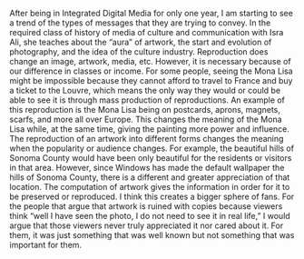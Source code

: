 After being in Integrated Digital Media for only one year, I am starting to see a trend of the types of messages that they are trying to convey. In the required class of history of media of culture and communication with Isra Ali, she teaches about the “aura” of artwork, the start and evolution of photography, and the idea of the culture industry. Reproduction does change an image, artwork, media, etc. However, it is necessary because of our difference in classes or income. For some people, seeing the Mona Lisa might be impossible because they cannot afford to travel to France and buy a ticket to the Louvre, which means the only way they would or could be able to see it is through mass production of reproductions. An example of this reproduction is the Mona Lisa being on postcards, aprons, magnets, scarfs, and more all over Europe. This changes the meaning of the Mona Lisa while, at the same time, giving the painting more power and influence. The reproduction of an artwork into different forms changes the meaning when the popularity or audience changes. For example, the beautiful hills of Sonoma County would have been only beautiful for the residents or visitors in that area. However, since Windows has made the default wallpaper the hills of Sonoma County, there is a different and greater appreciation of that location. The computation of artwork gives the information in order for it to be preserved or reproduced. I think this creates a bigger sphere of fans. For the people that argue that artwork is ruined with copies because viewers think “well I have seen the photo, I do not need to see it in real life,” I would argue that those viewers never truly appreciated it nor cared about it. For them, it was just something that was well known but not something that was important for them. 
